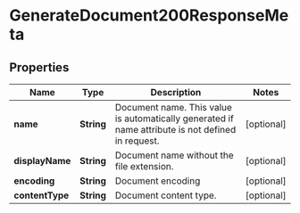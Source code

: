 

# GenerateDocument200ResponseMeta


## Properties

| Name | Type | Description | Notes |
|------------ | ------------- | ------------- | -------------|
|**name** | **String** | Document name. This value is automatically generated if name attribute is not defined in request. |  [optional] |
|**displayName** | **String** | Document name without the file extension. |  [optional] |
|**encoding** | **String** | Document encoding |  [optional] |
|**contentType** | **String** | Document content type. |  [optional] |



